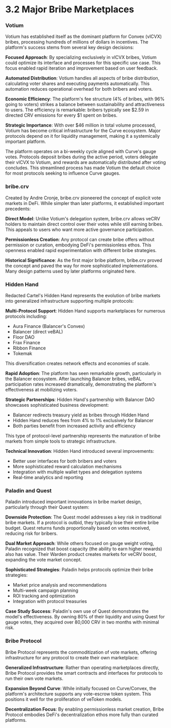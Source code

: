 # 3.2 Major Bribe Marketplaces

### Votium

Votium has established itself as the dominant platform for Convex (vlCVX) bribes, processing hundreds of millions of dollars in incentives. The platform's success stems from several key design decisions:

**Focused Approach**: By specializing exclusively in vlCVX bribes, Votium could optimize its interface and processes for this specific use case. This focus enabled rapid iteration and improvement based on user feedback.

**Automated Distribution**: Votium handles all aspects of bribe distribution, calculating voter shares and executing payments automatically. This automation reduces operational overhead for both bribers and voters.

**Economic Efficiency**: The platform's fee structure (4% of bribes, with 96% going to voters) strikes a balance between sustainability and attractiveness to users. The efficiency is remarkable: bribers typically see $2.59 in directed CRV emissions for every $1 spent on bribes.

**Strategic Importance**: With over $46 million in total volume processed, Votium has become critical infrastructure for the Curve ecosystem. Major protocols depend on it for liquidity management, making it a systemically important platform.

The platform operates on a bi-weekly cycle aligned with Curve's gauge votes. Protocols deposit bribes during the active period, voters delegate their vlCVX to Votium, and rewards are automatically distributed after voting concludes. This streamlined process has made Votium the default choice for most protocols seeking to influence Curve gauges.

### bribe.crv

Created by Andre Cronje, bribe.crv pioneered the concept of explicit vote markets in DeFi. While simpler than later platforms, it established important precedents:

**Direct Model**: Unlike Votium's delegation system, bribe.crv allows veCRV holders to maintain direct control over their votes while still earning bribes. This appeals to users who want more active governance participation.

**Permissionless Creation**: Any protocol can create bribe offers without permission or curation, embodying DeFi's permissionless ethos. This openness enabled rapid experimentation with different bribe strategies.

**Historical Significance**: As the first major bribe platform, bribe.crv proved the concept and paved the way for more sophisticated implementations. Many design patterns used by later platforms originated here.

### Hidden Hand

Redacted Cartel's Hidden Hand represents the evolution of bribe markets into generalized infrastructure supporting multiple protocols:

**Multi-Protocol Support**: Hidden Hand supports marketplaces for numerous protocols including:

* Aura Finance (Balancer's Convex)
* Balancer (direct veBAL)
* Floor DAO
* Frax Finance
* Ribbon Finance
* Tokemak

This diversification creates network effects and economies of scale.

**Rapid Adoption**: The platform has seen remarkable growth, particularly in the Balancer ecosystem. After launching Balancer bribes, veBAL participation rates increased dramatically, demonstrating the platform's effectiveness at mobilizing voters.

**Strategic Partnerships**: Hidden Hand's partnership with Balancer DAO showcases sophisticated business development:

* Balancer redirects treasury yield as bribes through Hidden Hand
* Hidden Hand reduces fees from 4% to 1% exclusively for Balancer
* Both parties benefit from increased activity and efficiency

This type of protocol-level partnership represents the maturation of bribe markets from simple tools to strategic infrastructure.

**Technical Innovation**: Hidden Hand introduced several improvements:

* Better user interfaces for both bribers and voters
* More sophisticated reward calculation mechanisms
* Integration with multiple wallet types and delegation systems
* Real-time analytics and reporting

### Paladin and Quest

Paladin introduced important innovations in bribe market design, particularly through their Quest system:

**Downside Protection**: The Quest model addresses a key risk in traditional bribe markets. If a protocol is outbid, they typically lose their entire bribe budget. Quest returns funds proportionally based on votes received, reducing risk for bribers.

**Dual Market Approach**: While others focused on gauge weight voting, Paladin recognized that boost capacity (the ability to earn higher rewards) also has value. Their Warden product creates markets for veCRV boost, expanding the vote market concept.

**Sophisticated Strategies**: Paladin helps protocols optimize their bribe strategies:

* Market price analysis and recommendations
* Multi-week campaign planning
* ROI tracking and optimization
* Integration with protocol treasuries

**Case Study Success**: Paladin's own use of Quest demonstrates the model's effectiveness. By owning 80% of their liquidity and using Quest for gauge votes, they acquired over 80,000 CRV in two months with minimal risk.

### Bribe Protocol

Bribe Protocol represents the commoditization of vote markets, offering infrastructure for any protocol to create their own marketplace:

**Generalized Infrastructure**: Rather than operating marketplaces directly, Bribe Protocol provides the smart contracts and interfaces for protocols to run their own vote markets.

**Expansion Beyond Curve**: While initially focused on Curve/Convex, the platform's architecture supports any vote-escrow token system. This positions it well for the proliferation of veToken models.

**Decentralization Focus**: By enabling permissionless market creation, Bribe Protocol embodies DeFi's decentralization ethos more fully than curated platforms.
